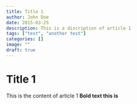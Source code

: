 ```yaml
---
title: Title 1
author: John Doe
date: 2015-03-25
description: This is a discription of article 1
tags: ["test", "another test"]
categories: []
image: ""
draft: true
---
```

# Title 1

This is the content of article 1
**Bold text this is**
